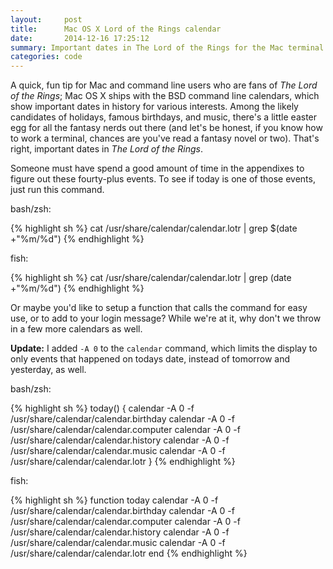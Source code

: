 ```yaml
---
layout:     post
title:      Mac OS X Lord of the Rings calendar
date:       2014-12-16 17:25:12
summary: Important dates in The Lord of the Rings for the Mac terminal
categories: code
---
```


A quick, fun tip for Mac and command line users who are fans of _The Lord of the Rings_; Mac OS X ships with the BSD command line calendars, which show important dates in history for various interests. Among the likely candidates of holidays, famous birthdays, and music, there's a little easter egg for all the fantasy nerds out there (and let's be honest, if you know how to work a terminal, chances are you've read a fantasy novel or two). That's right, important dates in _The Lord of the Rings_.

Someone must have spend a good amount of time in the appendixes to figure out these fourty-plus events. To see if today is one of those events, just run this command.

bash/zsh:

{% highlight sh %}
cat /usr/share/calendar/calendar.lotr | grep $(date +"%m/%d")
{% endhighlight %}

fish:

{% highlight sh %}
cat /usr/share/calendar/calendar.lotr | grep (date +"%m/%d")
{% endhighlight %}

Or maybe you'd like to setup a function that calls the command for easy use, or to add to your login message? While we're at it, why don't we throw in a few more calendars as well.

**Update:**
I added `-A 0` to the `calendar` command, which limits the display to only events that happened on todays date, instead of tomorrow and yesterday, as well.

bash/zsh:

{% highlight sh %}
today() {
  calendar -A 0 -f /usr/share/calendar/calendar.birthday
  calendar -A 0 -f /usr/share/calendar/calendar.computer
  calendar -A 0 -f /usr/share/calendar/calendar.history
  calendar -A 0 -f /usr/share/calendar/calendar.music
  calendar -A 0 -f /usr/share/calendar/calendar.lotr
}
{% endhighlight %}

fish:

{% highlight sh %}
function today
  calendar -A 0 -f /usr/share/calendar/calendar.birthday
  calendar -A 0 -f /usr/share/calendar/calendar.computer
  calendar -A 0 -f /usr/share/calendar/calendar.history
  calendar -A 0 -f /usr/share/calendar/calendar.music
  calendar -A 0 -f /usr/share/calendar/calendar.lotr
end
{% endhighlight %}
